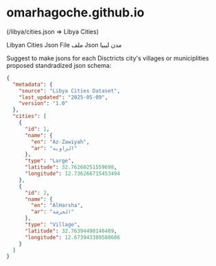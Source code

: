 # omarhagoche.github.io

(/libya/cities.json => Libya Cities)

Libyan Cities Json File
ملف Json مدن ليبيا

Suggest to make jsons for each Disctricts city's villages or municiplities
proposed standradized json schema:

```json
{
  "metadata": {
    "source": "Libya Cities Dataset",
    "last_updated": "2025-05-09",
    "version": "1.0"
  },
  "cities": [
    {
      "id": 1,
      "name": {
        "en": "Az-Zawiyah",
        "ar": "الزاوية"
      },
      "type": "Large",
      "latitude": 32.76260251559698,
      "longitude": 12.736266715453494
    },
    {
      "id": 2,
      "name": {
        "en": "AlHarsha",
        "ar": "الحرشة"
      },
      "type": "Village",
      "latitude": 32.76394490146489,
      "longitude": 12.673943389580606
    }
  ]
}
```
